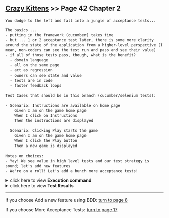 ## [Crazy Kittens](../page-0/README.md) >> Page 42 Chapter 2

```
You dodge to the left and fall into a jungle of acceptance tests...
```

```
The basics ...
- putting in the framework (cucumber) takes time
- but ... 1 or 2 acceptance test later, there is some more clarity around the state of the application from a higher-level perspective (I mean, non-coders can see the test run and pass and see their value)
- if all of those tests pass, though, what is the benefit?
  - domain language
  - all on the same page
  - act as regression
  - owners can see state and value
  - tests are in code
  - faster feedback loops
 
Test Cases that should be in this branch (cucumber/selenium tests):

- Scenario: Instructions are available on home page
    Given I am on the game home page
    When I click on Instructions
    Then the instructions are displayed

  Scenario: Clicking Play starts the game
    Given I am on the game home page
    When I click the Play button
    Then a new game is displayed

Notes on choices:
- Yay! We see value in high level tests and our test strategy is sound; let's add new features
- We're on a roll! Let's add a bunch more acceptance tests!

```

<details>
    <summary>click here to view <b>Execution command</b></summary>

    ./execute.sh
</details>

<details>
    <summary>click here to view <b>Test Results</b></summary>
    <img width="50%" src="assets/results.png"/>
</details>

<hr>

If you choose Add a new feature using BDD: [turn to page 8](../page-8/README.md)

If you choose More Acceptance Tests: [turn to page 17](../page-17/README.md)

